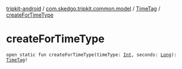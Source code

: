 [tripkit-android](../../index.md) / [com.skedgo.tripkit.common.model](../index.md) / [TimeTag](index.md) / [createForTimeType](./create-for-time-type.md)

# createForTimeType

`open static fun createForTimeType(timeType: `[`Int`](https://kotlinlang.org/api/latest/jvm/stdlib/kotlin/-int/index.html)`, seconds: `[`Long`](https://kotlinlang.org/api/latest/jvm/stdlib/kotlin/-long/index.html)`): `[`TimeTag`](index.md)`!`